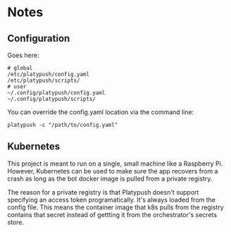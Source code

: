# Notes

## Configuration 

Goes here:
```Shell
# global
/etc/platypush/config.yaml
/etc/platypush/scripts/
# user
~/.config/platypush/config.yaml
~/.config/platypush/scripts/
```

You can override the config.yaml location via the command line:
```
platypush -c "/path/to/config.yaml"
```

## Kubernetes

This project is meant to run on a single, small machine like a Raspberry Pi. However, Kubernetes can be used to make sure the app recovers from a crash as long as the bot docker image is pulled from a private registry.  

The reason for a private registry is that Platypush doesn't support specifying an access token programatically. It's always loaded from the config file. This means the container image that k8s pulls from the registry contains that secret instead of gettting it from the orchestrator's secrets store.  




